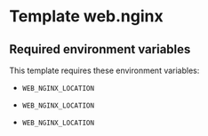 # Template web.nginx

## Required environment variables

This template requires these environment variables:

- `WEB_NGINX_LOCATION`

- `WEB_NGINX_LOCATION`

- `WEB_NGINX_LOCATION`
